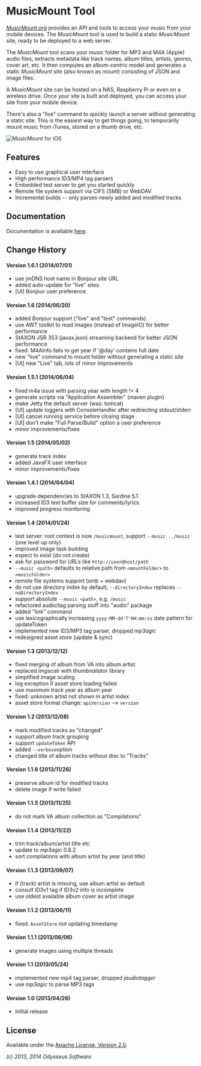 # MusicMount Tool

[_MusicMount.org_](http://musicmount.org) provides an API and tools to access
your music from your mobile devices. The _MusicMount_ tool is used to build a
static _MusicMount_ site, ready to be deployed to a web server.

The _MusicMount_ tool scans your music folder for MP3 and M4A (Apple) audio files,
extracts metadata like track names, album titles, artists, genres, cover art, etc.
It then computes an album-centric model and generates a static _MusicMount_ site
(also known as _mount_) consisting of JSON and image files.

A _MusicMount_ site can be hosted on a NAS, Raspberry Pi or even on a wireless drive.
Once your site is built and deployed, you can access your site from your mobile device.

There's also a "live" command to quickly launch a server without generating a static
site. This is the easiest way to get things going, to temporarily mount music from
iTunes, stored on a thumb drive, etc.

![_MusicMount_ for iOS](http://musicmount.org/images/musicmount-ios.jpg)

## Features

- Easy to use graphical user interface
- High performance ID3/MP4 tag parsers
- Embedded test server to get you started quickly
- Remote file system support via CIFS (SMB) or WebDAV
- Incremental builds -- only parses newly added and modified tracks

## Documentation

Documentation is available [here](http://musicmount.org/tool/).

## Change History

#### Version 1.6.1 (2014/07/01)

- use jmDNS host name in Bonjour site URL
- added auto-update for "live" sites
- [UI] Bonjour user preference

#### Version 1.6 (2014/06/20)

- added Bonjour support ("live" and "test" commands)
- use AWT toolkit to read images (instead of ImageIO) for better performance
- StAXON JSR 353 (javax.json) streaming backend for better JSON performance
- fixed: M4AInfo fails to get year if '@day' contains full date
- new "live" command to mount folder without generating a static site
- [UI] new "Live" tab, lots of minor improvements

#### Version 1.5.1 (2014/06/04)

- fixed m4a issue with parsing year with length != 4
- generate scripts via "Application Assembler" (maven plugin)
- make Jetty the default server (was: tomcat)
- [UI] update loggers with ConsoleHandler after redirecting stdout/stderr
- [UI] cancel running service before closing stage
- [UI] don't make "Full Parse/Build" option a user preference
- minor improvements/fixes

#### Version 1.5 (2014/05/02)

- generate track index
- added JavaFX user interface
- minor improvements/fixes

#### Version 1.4.1 (2014/04/04)

- upgrade dependencies to StAXON 1.3, Sardine 5.1
- increased ID3 text buffer size for comments/lyrics
- improved progress monitoring

#### Version 1.4 (2014/01/24)

- test server: root context is now `/musicmount`, support `--music ../music` (one level up only)
- improved image task building
- expect <mountFolder> to exist (do not create)
- ask for password for URLs like `http://user@host/path`
- `--music <path>` defaults to relative path from `<mountFolder>` to `<musicFolder>`
- remote file systems support (smb + webdav)
- do not use directory index by default; `--directoryIndex` replaces `--noDirectoryIndex`
- support absolute `--music <path>`, e.g. `/music`
- refactored audio/tag parsing stuff into "audio" package
- added "link" command
- use lexicographically increasing `yyyy-MM-dd'T'HH:mm:ss` date pattern for updateToken
- implemented new ID3/MP3 tag parser, dropped _mp3agic_
- redesigned asset store (update & sync)

#### Version 1.3 (2013/12/12)

- fixed merging of album from VA into album artist
- replaced _imgscalr_ with _thumbnailator_ library
- simplified image scaling
- log exception if asset store loading failed
- use maximum track year as album year
- fixed: unknown artist not shown in artist index
- asset store format change: `apiVersion` --> `version`

#### Version 1.2 (2013/12/08)

- mark modified tracks as "changed"
- support album track grouping
- support `updateToken` API
- added `--verbose`option
- changed title of album tracks without disc to "Tracks"

#### Version 1.1.6 (2013/11/26)

- preserve album id for modified tracks
- delete image if write failed

#### Version 1.1.5 (2013/11/25)

- do not mark VA album collection as "Compilations"

#### Version 1.1.4 (2013/11/22)

- trim track/album/artist title etc
- update to _mp3agic_ 0.8.2
- sort compilations with album artist by year (and title)

#### Version 1.1.3 (2013/09/07)

- if (track) artist is missing, use album artist as default
- consult ID3v1 tag if ID3v2 info is incomplete
- use oldest available album cover as artist image

#### Version 1.1.2 (2013/06/11)

- fixed: `AssetStore` not updating timestamp

#### Version 1.1.1 (2013/06/06)

- generate images using multiple threads

#### Version 1.1 (2013/05/24)

- implemented new mp4 tag parser, dropped _jaudiotagger_
- use _mp3agic_ to parse MP3 tags

#### Version 1.0 (2013/04/26)

- Initial release

## License

Available under the [Apache License, Version 2.0](http://www.apache.org/licenses/LICENSE-2.0.html).


_(c) 2013, 2014 Odysseus Software_